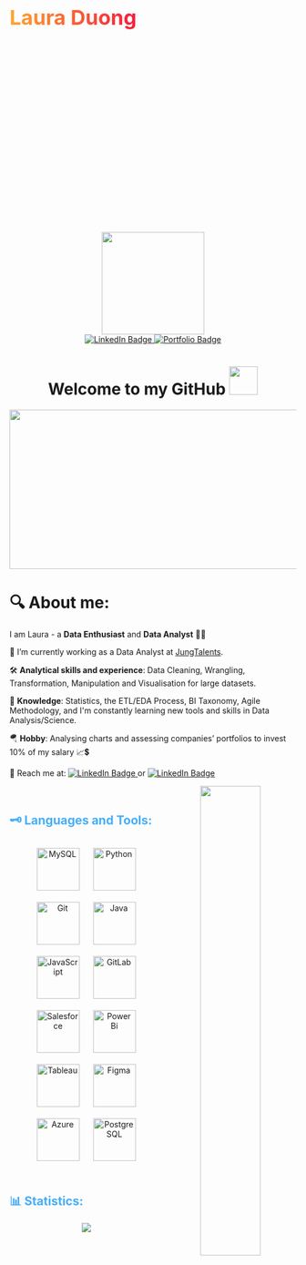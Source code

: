 <div style="width: 100%; height: 20%; display: flex; align-items:center; gap: 10px">
  <h1 style=" font-size: 36px;
  background-image: linear-gradient(to right, rgb(255, 166, 46), rgb(247, 27, 61));
  background-size: 100%;
  background-repeat: repeat;
  -webkit-background-clip: text;
  -webkit-text-fill-color: transparent; 
  -moz-background-clip: text;
  -moz-text-fill-color: transparent;">
  Laura Duong  </h1>
</div>

<div id="header" align="center">
  <img src="https://media.giphy.com/media/ilWX7yp3N4fpMGwDMT/giphy.gif" width="180" height="180"/>
</div>
<div id="badges" align="center">
  
  <a href="https://www.linkedin.com/in/lananhdg/">
  <img src="https://img.shields.io/badge/LinkedIn-blue?style=for-the-badge&logo=linkedin&logoColor=white" alt="LinkedIn Badge"/>
  </a>
  <a href="https://public.tableau.com/app/profile/lan.anh8838/">
  <img src="https://img.shields.io/badge/Portfolio-orange?o&style=for-the-badge&logo=jameson&logoColor=white"
   alt="Portfolio Badge"/>
  </a>
</div>
<h1 align="center">
 Welcome to my GitHub 
<img src="https://media.giphy.com/media/w1OBpBd7kJqHrJnJ13/giphy.gif" width="50px"/>
</h1>


<div align="center">
  <img src="https://ucarecdn.com/734ef4f7-354b-452f-96b6-9e8e13c425bd/" width="9999" height="280"/>
</div>



<h1>
🔍 About me:
</h1>
  
 I am Laura - a **Data Enthusiast** and  **Data Analyst** 👩‍💻</div>  


💼 I’m currently working as a Data Analyst at [JungTalents](https://www.jungtalents.com/?fbclid=IwAR1wSoRU1awn3PvDY0qQ6EEwsEGBj_g7IW6v48bmOAg7OK4E8ObMGBv6d1M).  
  
🛠️ **Analytical skills and experience**: Data Cleaning, Wrangling, Transformation, Manipulation and Visualisation for large datasets.

🚀 **Knowledge**: Statistics, the ETL/EDA Process, BI Taxonomy, Agile Methodology, and I'm constantly learning new tools and skills in Data Analysis/Science.

🪂 **Hobby**: Analysing charts and assessing companies’ portfolios to invest 10% of my salary 📈💲
 
 🎷 Reach me at:
        <a href="https://www.linkedin.com/in/lananhdg/">
          <img src="https://img.shields.io/badge/Laura Duong-blue?style=for-the-badge&logo=linkedin&logoColor=white" alt="LinkedIn Badge"/>
        </a>
        or 
        <a href="mailto:dglananh2810@gmail.com">
         <img src="https://img.shields.io/badge/Email Me-green?style=for-the-badge&logo=gmail&logoColor=white" alt="LinkedIn Badge"/>
        </a>
      </li>



<div align="center">
<img src="https://media.giphy.com/media/XGDJ1ExcBfvzYdBGbi/giphy.gif" align="right" style="width: 46%" />
</div>  


<br/>  

<h2 style="color: #44AEFB">🗝️ Languages and Tools:</h2>
<div align="center">  
<a href="https://www.mysql.com/" target="_blank"><img style="margin: 10px" src="https://profilinator.rishav.dev/skills-assets/mysql-original-wordmark.svg" alt="MySQL" height="75" /></a>  
<a href="https://www.python.org/" target="_blank"><img style="margin: 10px" src="https://profilinator.rishav.dev/skills-assets/python-original.svg" alt="Python" height="75" /></a>  
<a href="https://github.com/" target="_blank"><img style="margin: 10px" src="https://profilinator.rishav.dev/skills-assets/git-scm-icon.svg" alt="Git" height="75" /></a>  
<a href="https://www.java.com/" target="_blank"><img style="margin: 10px" src="https://profilinator.rishav.dev/skills-assets/java-original-wordmark.svg" alt="Java" height="75" /></a>  
<a href="https://www.javascript.com/" target="_blank"><img style="margin: 10px" src="https://profilinator.rishav.dev/skills-assets/javascript-original.svg" alt="JavaScript" height="75" /></a>  
<a href="https://about.gitlab.com/" target="_blank"><img style="margin: 10px" src="https://profilinator.rishav.dev/skills-assets/gitlab.svg" alt="GitLab" height="75" /></a>  
<a href="https://www.salesforce.com/in/" target="_blank"><img style="margin: 10px" src="https://profilinator.rishav.dev/skills-assets/salesforce.png" alt="Salesforce" height="75" /></a>  
<a href="https://powerbi.microsoft.com/en-us/" target="_blank"><img style="margin: 10px" src="https://profilinator.rishav.dev/skills-assets/powerbi.png" alt="Power Bi" height="75" /></a>  
<a href="https://www.tableau.com/" target="_blank"><img style="margin: 10px" src="https://profilinator.rishav.dev/skills-assets/tableau.svg" alt="Tableau" height="75" /></a>  
<a href="https://www.figma.com/" target="_blank"><img style="margin: 10px" src="https://profilinator.rishav.dev/skills-assets/figma-icon.svg" alt="Figma" height="75" /></a>  
<a href="https://azure.microsoft.com/en-in/" target="_blank"><img style="margin: 10px" src="https://profilinator.rishav.dev/skills-assets/microsoft_azure-icon.svg" alt="Azure" height="75" /></a>  
<a href="https://www.postgresql.org/" target="_blank"><img style="margin: 10px" src="https://profilinator.rishav.dev/skills-assets/postgresql-original-wordmark.svg" alt="PostgreSQL" height="75" /></a>  
</div>  


<br/>  

<h2 style="color: #44AEFB">📊 Statistics:</h2>
<div id="statistics" align="center">

<img src="https://github-readme-stats.vercel.app/api?username=lananhduong&show_icons=true&count_private=true&hide_border=true" align="center" /></div>  
